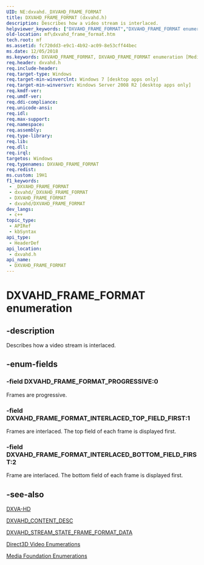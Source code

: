 ```yaml
---
UID: NE:dxvahd._DXVAHD_FRAME_FORMAT
title: DXVAHD_FRAME_FORMAT (dxvahd.h)
description: Describes how a video stream is interlaced.
helpviewer_keywords: ["DXVAHD_FRAME_FORMAT","DXVAHD_FRAME_FORMAT enumeration [Media Foundation]","DXVAHD_FRAME_FORMAT_INTERLACED_BOTTOM_FIELD_FIRST","DXVAHD_FRAME_FORMAT_INTERLACED_TOP_FIELD_FIRST","DXVAHD_FRAME_FORMAT_PROGRESSIVE","dxvahd/DXVAHD_FRAME_FORMAT","dxvahd/DXVAHD_FRAME_FORMAT_INTERLACED_BOTTOM_FIELD_FIRST","dxvahd/DXVAHD_FRAME_FORMAT_INTERLACED_TOP_FIELD_FIRST","dxvahd/DXVAHD_FRAME_FORMAT_PROGRESSIVE","mf.dxvahd_frame_format"]
old-location: mf\dxvahd_frame_format.htm
tech.root: mf
ms.assetid: fc720dd3-e9c1-4b92-ac09-8e53cff44bec
ms.date: 12/05/2018
ms.keywords: DXVAHD_FRAME_FORMAT, DXVAHD_FRAME_FORMAT enumeration [Media Foundation], DXVAHD_FRAME_FORMAT_INTERLACED_BOTTOM_FIELD_FIRST, DXVAHD_FRAME_FORMAT_INTERLACED_TOP_FIELD_FIRST, DXVAHD_FRAME_FORMAT_PROGRESSIVE, dxvahd/DXVAHD_FRAME_FORMAT, dxvahd/DXVAHD_FRAME_FORMAT_INTERLACED_BOTTOM_FIELD_FIRST, dxvahd/DXVAHD_FRAME_FORMAT_INTERLACED_TOP_FIELD_FIRST, dxvahd/DXVAHD_FRAME_FORMAT_PROGRESSIVE, mf.dxvahd_frame_format
req.header: dxvahd.h
req.include-header: 
req.target-type: Windows
req.target-min-winverclnt: Windows 7 [desktop apps only]
req.target-min-winversvr: Windows Server 2008 R2 [desktop apps only]
req.kmdf-ver: 
req.umdf-ver: 
req.ddi-compliance: 
req.unicode-ansi: 
req.idl: 
req.max-support: 
req.namespace: 
req.assembly: 
req.type-library: 
req.lib: 
req.dll: 
req.irql: 
targetos: Windows
req.typenames: DXVAHD_FRAME_FORMAT
req.redist: 
ms.custom: 19H1
f1_keywords:
 - _DXVAHD_FRAME_FORMAT
 - dxvahd/_DXVAHD_FRAME_FORMAT
 - DXVAHD_FRAME_FORMAT
 - dxvahd/DXVAHD_FRAME_FORMAT
dev_langs:
 - c++
topic_type:
 - APIRef
 - kbSyntax
api_type:
 - HeaderDef
api_location:
 - dxvahd.h
api_name:
 - DXVAHD_FRAME_FORMAT
---
```


# DXVAHD_FRAME_FORMAT enumeration


## -description

Describes how a video stream is interlaced.

## -enum-fields

### -field DXVAHD_FRAME_FORMAT_PROGRESSIVE:0

Frames are progressive.

### -field DXVAHD_FRAME_FORMAT_INTERLACED_TOP_FIELD_FIRST:1

Frames are interlaced. The top field of each frame is displayed first.

### -field DXVAHD_FRAME_FORMAT_INTERLACED_BOTTOM_FIELD_FIRST:2

Frame are interlaced. The bottom field of each frame is displayed first.

## -see-also

<a href="/windows/desktop/medfound/dxva-hd">DXVA-HD</a>



<a href="/windows/desktop/api/dxvahd/ns-dxvahd-dxvahd_content_desc">DXVAHD_CONTENT_DESC</a>



<a href="/windows/win32/api/dxvahd/ns-dxvahd-dxvahd_stream_state_frame_format_data">DXVAHD_STREAM_STATE_FRAME_FORMAT_DATA</a>



<a href="/windows/desktop/medfound/direct3d-video-enumerations">Direct3D Video Enumerations</a>



<a href="/windows/desktop/medfound/media-foundation-enumerations">Media Foundation Enumerations</a>
